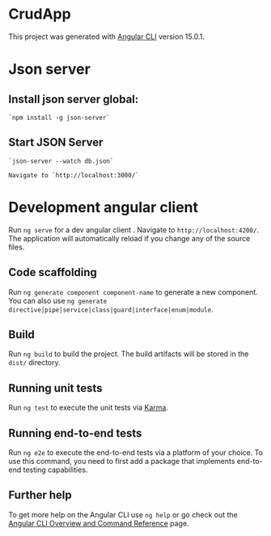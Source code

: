 # CrudApp

This project was generated with [Angular CLI](https://github.com/angular/angular-cli) version 15.0.1.

# Json server 

##	Install json server global:
	`npm install -g json-server`

## Start JSON Server
	`json-server --watch db.json`

	Navigate to `http://localhost:3000/`

# Development angular client 

Run `ng serve` for a dev angular client . Navigate to `http://localhost:4200/`. The application will automatically reload if you change any of the source files.

## Code scaffolding

Run `ng generate component component-name` to generate a new component. You can also use `ng generate directive|pipe|service|class|guard|interface|enum|module`.

## Build

Run `ng build` to build the project. The build artifacts will be stored in the `dist/` directory.

## Running unit tests

Run `ng test` to execute the unit tests via [Karma](https://karma-runner.github.io).

## Running end-to-end tests

Run `ng e2e` to execute the end-to-end tests via a platform of your choice. To use this command, you need to first add a package that implements end-to-end testing capabilities.

## Further help

To get more help on the Angular CLI use `ng help` or go check out the [Angular CLI Overview and Command Reference](https://angular.io/cli) page.
